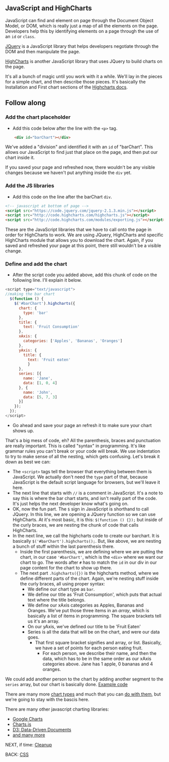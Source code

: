 ## JavaScript and HighCharts

JavaScript can find and element on page through the Document Object Model, or DOM, which is really just a map of all the elements on the page. Developers help this by identifying elements on a page through the use of an `id` or `class`.

[JQuery](https://jquery.com/) is a JavaScript library that helps developers negotiate through the DOM and then manipulate the page.

[HighCharts](http://www.highcharts.com/products/highcharts) is another JavaScript library that uses JQuery to build charts on the page.

It's all a bunch of magic until you work with it a while. We'll lay in the pieces for a simple chart, and then describe those pieces. It's basically the Installation and First chart sections of the [Highcharts docs](http://www.highcharts.com/docs).

## Follow along

### Add the chart placeholder

* Add this code below after the line with the `<p>` tag.

```html
    <div id="barChart"></div>
```

We've added a "division" and identified it with an `id` of "barChart". This allows our JavaScript to find just that place on the page, and then put our chart inside it.

If you saved your page and refreshed now, there wouldn't be any visible changes because we haven't put anything inside the `div` yet.

### Add the JS libraries

* Add this code on the line after the barChart `div`.

```html
<!-- javascript at bottom of page -->
<script src="https://code.jquery.com/jquery-2.1.3.min.js"></script>
<script src="http://code.highcharts.com/highcharts.js"></script>
<script src="http://code.highcharts.com/modules/exporting.js"></script>
```

These are the JavaScript libraries that we have to call onto the page in order for HighCharts to work. We are using JQuery, HighCharts and specific HighCharts module that allows you to download the chart. Again, if you saved and refreshed your page at this point, there still wouldn't be a visible change.

### Define and add the chart

* After the script code you added above, add this chunk of code on the following line. I'll explain it below.

```javascript
<script type="text/javascript">
//making the bar chart
  $(function () { 
    $('#barChart').highcharts({
      chart: {
        type: 'bar'
      },
      title: {
        text: 'Fruit Consumption'
      },
      xAxis: {
        categories: ['Apples', 'Bananas', 'Oranges']
      },
      yAxis: {
        title: {
          text: 'Fruit eaten'
          }
      },
      series: [{
        name: 'Jane',
        data: [1, 0, 4]
      }, {
        name: 'John',
        data: [5, 7, 3]
      }]
    });
  });
</script>

```

* Go ahead and save your page an refresh it to make sure your chart shows up.

That's a big mess of code, eh? All the parenthesis, braces and punctuation are really important. This is called "syntax" in programming. It's like grammar rules you can't break or your code will break. We use indentation to try to make sense of all the nesting, which gets confusing. Let's break it down as best we can:

* The `<script>` tags tell the browser that everything between them is JavaScript. We actually don't need the `type` part of that, because JavaScript is the default script language for browsers, but we'll leave it here.
* The next line that starts with `//` is a comment in JavaScript. It's a note to say this is where the bar chart starts, and isn't really part of the code. It's just helps the next developer know what's going on.
* OK, now the fun part. The `$` sign in JavaScript is shorthand to call JQuery. In this line, we are opening a JQuery function so we can use HighCharts. At it's most basic, it is this: `$(function () {});` but inside of the curly braces, we are nesting the chunk of code that calls HighCharts.
* In the next line, we call the highcharts code to create our barchart. It is basically `$('#barChart').highcharts();`. But, like above, we are nesting a bunch of stuff within the last parenthesis there.
  * Inside the first parenthesis, we are defining where we are putting the chart, in our case `'#barChart'`, which is the `<div>` where we want our chart to go. The words after `#` has to match the `id` in our div in our page content for the chart to show up there.
  * The next part `.highcharts({})` is the highcharts method, where we define different parts of the chart. Again, we're nesting stuff inside the curly braces, all using proper syntax:
    * We define our chart type as `bar`.
    * We define our title as 'Fruit Consumption', which puts that actual text where the title belongs.
    * We define our xAxis categories as Apples, Bananas and Oranges. We've put those three items in an *array*, which is basically a list of items in programming. The square brackets tell us it's an array.
    * On our yAxis, we've defined our title to be 'Fruit Eaten'
    * Series is all the data that will be on the chart, and were our data goes.
      * That first square bracket signifies and array, or list. Basically, we have a set of points for each person eating fruit.
        * For each person, we describe their name, and then the data, which has to be in the same order as our xAxis categories above. Jane has 1 apple, 0 bananas and 4 oranges.

We could add another person to the chart by adding another segment to the `series` array, but our chart is basically done. [Example code](03_mychart.html)

There are many more [chart types](http://www.highcharts.com/demo/) and much that you can [do with them](http://www.highcharts.com/docs), but we're going to stay with the bascis here.

There are many other javascript charting libraries:

* [Google Charts](https://developers.google.com/chart/)
* [Charts.js](http://www.chartjs.org/)
* [D3: Data-Driven Documents](http://d3js.org/)
* [and many more](http://www.sitepoint.com/15-best-javascript-charting-libraries/)

NEXT, if time: [Cleanup](04_cleanup.md)

BACK: [CSS](04_css.md)


